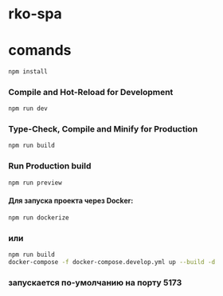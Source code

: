 # rko-spa

# comands
```sh
npm install
```

### Compile and Hot-Reload for Development

```sh
npm run dev
```

### Type-Check, Compile and Minify for Production

```sh
npm run build
```
### Run Production build

```sh
npm run preview
```

#### Для запуска проекта через Docker:
```sh
npm run dockerize
```
### или
```sh 
npm run build
docker-compose -f docker-compose.develop.yml up --build -d
```

### запускается по-умолчанию на порту 5173


